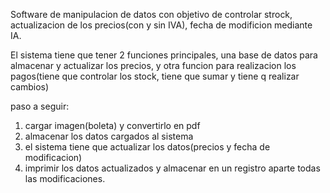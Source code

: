 Software de manipulacion de datos con objetivo de controlar strock, actualizacion de los precios(con y sin IVA), fecha de modificion  mediante IA.

El sistema tiene que tener 2 funciones principales, una base de datos para almacenar y actualizar los precios, y otra funcion para realizacion los pagos(tiene que controlar los stock, tiene que sumar y tiene q realizar cambios)

paso a seguir:
1. cargar imagen(boleta) y convertirlo en pdf
2. almacenar los datos cargados al sistema 
3. el sistema tiene que actualizar los datos(precios y fecha de modificacion)
4. imprimir los datos actualizados y almacenar en un registro aparte todas las modificaciones.



